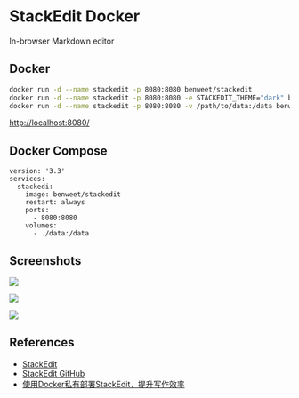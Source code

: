 # StackEdit Docker

In-browser Markdown editor

## Docker
```sh
docker run -d --name stackedit -p 8080:8080 benweet/stackedit
docker run -d --name stackedit -p 8080:8080 -e STACKEDIT_THEME="dark" benweet/stackedit
docker run -d --name stackedit -p 8080:8080 -v /path/to/data:/data benweet/stackedit
```
[http://localhost:8080/](http://localhost:8080/)

## Docker Compose
```
version: '3.3'
services:
  stackedi:
    image: benweet/stackedit
    restart: always
    ports:
      - 8080:8080
    volumes:
      - ./data:/data
```

## Screenshots
![](https://stackedit.io/static/landing/syntax-highlighting.gif)

![](https://stackedit.io/static/landing/scroll-sync.gif)

![](https://stackedit.io/static/landing/mermaid.gif)

## References
- [StackEdit](https://stackedit.io/)
- [StackEdit GitHub](https://github.com/benweet/stackedit)
- [使用Docker私有部署StackEdit，提升写作效率](https://zhuanlan.zhihu.com/p/639777623)